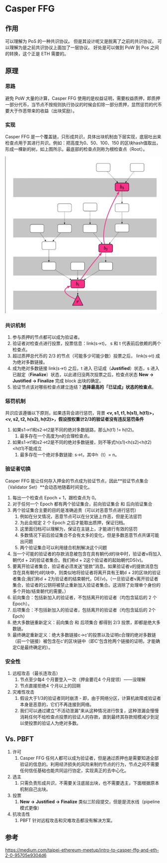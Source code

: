 # Casper FFG

## 作用

可以理解为 PoS 的一种共识协议。
但是其设计呢又是脱离了之前的共识协议。
可以理解为是之前共识协议上面加了一层协议。
好处是可以做到 PoW 到 Pos 之间的转换，这个正是 ETH 需要的。

## 原理

### 思路
避免 PoW 大量的计算，Casper FFG 使用的是权益证明，需要权益质押，即质押一部分代币，当节点不按规则执行协议的时候会扣除一部分质押，显然惩罚的代币要大于作恶带来的收益（出块奖励）。

### 实现
Casper FFG 是一个覆盖链，只形成共识，具体出块机制由下层实现，底层吐出来检查点用于其进行共识。例如：把高度为0、50、100、150 的区块hash值取出，形成一棵新的树，如上图所示。最底部的检查点则称为根检查点（Root）。

![casper_ffg](../../images/casper_ffg.png)

### 共识机制
1. 参与质押的节点都可以成为验证者。
2. 验证者对检查点进行投票，投票信息：link(s→t)， s 和 t 代表前后依赖的两个检查点。
3. 超过质押总代币的 2/3 的节点（可能多少可能少数）投票之后， link(s→t) 成为绝对多数链接。
4. 成为绝对多数链接  link(s→t) 之后，t 进入 已证成（**Justified**）状态，s 进入已敲定（**Finalize**）状态，以此递归没两次投票之后，检查点状态 **New →** **Justified → Finalize**  完成 block 出块的确定。
5. 验证节点该对哪些检查点建立连结？**选择最高的「已证成」状态的检查点**。

### 惩罚机制
共识应该遵循以下原则，如果违背会进行惩罚，背景 **<ν, s1, t1, h(s1), h(t1)>，<ν, s2, t2, h(s2), h(t2)>，假设按权重计2/3的验证者没有违反惩罚条件**

1. 如果s1→t1和s2→t2是不同的绝对多数链路，那么h(t1) != h(t2)。
    1. 最多存在一个高度为n的合理检查点。
2. 如果s1→t1和s2→t2是不同的绝对多数链接，则不等式h(s1)<h(s2)<h(t2)<h(t1)不能成立
    1. 最多存在一个绝对多数链接: s→t，其中h（t）= n。

### 验证者切换
Casper FFG 能让任何存入押金的节点成为验证节点，因此**验证节点集合（Validator Set）**会动态地随着时间变化。

1. 每出一个检查点 Epoch + 1，跟检查点为 0。
2. 对于任何一个 Epoch 都有两个验证集合，前向验证集合 和 后向验证集合
3. 两个验证集合主要的目的是准确追责（可以对恶意节点进行惩罚）
    1. 例如在分叉情况，恶意节点可以在分叉链上作恶，但是无法惩罚
    2. 为此会规定 2 个 Epoch 之后才能取出质押，保证归档。
    3. 这里面归档可以理解为，保证在主链上，才能进行有效的惩罚
    4. 多数情况下前后验证集合不会有太多的变化，但是多数恶意节点共谋可能出问题
    5. 两个验证集合可以利用缝合机制解决这个问题
4. 当一个可能的验证者的存款消息被包含在具有朝代d的块中时，验证者ν将加入朝代d + 2的验证者集合。我们称d + 2这个验证者的起始朝代DS(ν)。
5. 要离开验证者集合，验证者必须发送“提款”消息。如果验证者ν的提款消息包含在具有朝代d的块中，则类似地将验证者将离开具有王朝d + 2的区块的验证者集合;我们称d + 2为验证者的结束朝代，DE(ν)。（一旦验证者ν离开验证者集合，验证者的公钥将被禁止重新加入验证者集合。这消除了处理单个身份的多个开始/结束朝代的需要。）
6. 前向集合：包括新加入的验证者，不包括离开的验证者（均包含延后的 2 个 Epoch）。
7. 后项集合：不包括新加入的验证者，包括离开的验证者（均包含延后的 2个 Epch）
8. 绝大多数链重新定义：前向集合 和 后项集合 都得到 2/3 投票，即都是绝大多数链。
9. 最终确定重新定义：绝大多数链接c→c'的投票以及证明c合理的绝对多数链（前一个链接）被包含在c'的区块链中（即C'包含抢两个链接的证明，才能确定C是最终确定的）。

### 安全性

1. 远程攻击（最长连攻击）
    1. 节点至少每4 个月要登入一次（押金要花4 个月提领）——没理解
    2. 节点直接拒绝4 个月以上的回朔
2. 灾难性攻击
    1. 假设大于1/3的验证者同时崩溃 - 即，由于网络分区，计算机故障或验证者本身是恶意的，它们不再连接到网络。
    2. 我们可以通过建立“不活动泄漏”来从这种情况进行恢复，这种泄漏会慢慢消耗任何不给检查点投票的验证人的存款，直到最终其存款规模减少到足以使投票的验证人为绝对多数。

## Vs. PBFT
1. 许可
    1. Casper FFG 任何人都可以成为验证者，但是通过质押也是需要知道全部验证的信息的。利用经济损失的风险来制约节点的行为，节点之间不需要任何信任基础也能共同运行协定，实现真正的去中心化。
2. 选主
    1. 只需负责形成共识，不需要关注底层出块，也不需要选主，下面根据原本机制自己出块。
3. 投票
    1. **New →** **Justified → Finalize** 类似三阶段提交，但是是流水线（pipeline 模式更像）
4. 抗攻击性
    1. PBFT 针对远程攻击和灾难攻击都没有解决方案。

## 参考
https://medium.com/taipei-ethereum-meetup/intro-to-casper-ffg-and-eth-2-0-95705e9304d6